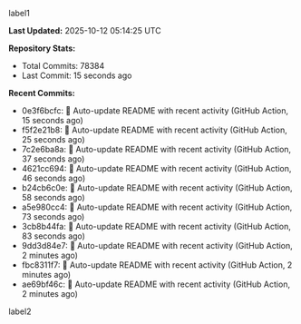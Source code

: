 
label1 
<!-- ACTIVITY_START -->
**Last Updated:** 2025-10-12 05:14:25 UTC

**Repository Stats:**
- Total Commits: 78384
- Last Commit: 15 seconds ago

**Recent Commits:**
- 0e3f6bcfc: 🤖 Auto-update README with recent activity (GitHub Action, 15 seconds ago)
- f5f2e21b8: 🤖 Auto-update README with recent activity (GitHub Action, 25 seconds ago)
- 7c2e6ba8a: 🤖 Auto-update README with recent activity (GitHub Action, 37 seconds ago)
- 4621cc694: 🤖 Auto-update README with recent activity (GitHub Action, 46 seconds ago)
- b24cb6c0e: 🤖 Auto-update README with recent activity (GitHub Action, 58 seconds ago)
- a5e980cc4: 🤖 Auto-update README with recent activity (GitHub Action, 73 seconds ago)
- 3cb8b44fa: 🤖 Auto-update README with recent activity (GitHub Action, 83 seconds ago)
- 9dd3d84e7: 🤖 Auto-update README with recent activity (GitHub Action, 2 minutes ago)
- fbc8311f7: 🤖 Auto-update README with recent activity (GitHub Action, 2 minutes ago)
- ae69bf46c: 🤖 Auto-update README with recent activity (GitHub Action, 2 minutes ago)
<!-- ACTIVITY_END -->

label2
